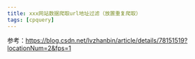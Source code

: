 ```yaml
---
title: xxx网站数据爬取url地址过滤（放置重复爬取）
tags: [cpquery]
---
```


参考：https://blog.csdn.net/lvzhanbin/article/details/78151519?locationNum=2&fps=1